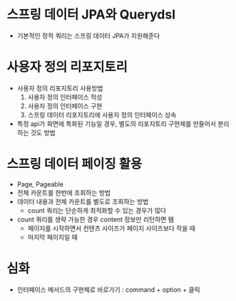 # 스프링 데이터 JPA와 Querydsl
- 기본적인 정적 쿼리는 스프링 데이터 JPA가 지원해준다

# 사용자 정의 리포지토리

- 사용자 정의 리포지토리 사용방법
    1. 사용자 정의 인터페이스 작성
    2. 사용자 정의 인터페이스 구현
    3. 스프링 데이터 리포지토리에 사용자 정의 인터페이스 상속
- 특정 api가 화면에 특화된 기능일 경우, 별도의 리포지토리 구현체를 만들어서 분리하는 것도 방법

# 스프링 데이터 페이징 활용

- Page, Pageable
- 전체 카운트를 한번에 조회하는 방법
- 데이터 내용과 전체 카운트를 별도로 조회하는 방법
    - count 쿼리는 단순하게 최적화할 수 있는 경우가 많다
- count 쿼리를 생략 가능한 경우 content 정보만 리턴하면 됌
    - 페이지를 시작하면서 컨텐츠 사이즈가 페이지 사이즈보다 작을 때
    - 마지막 페이지일 때

# 심화

- 인터페이스 메서드의 구현체로 바로가기 : command + option + 클릭
